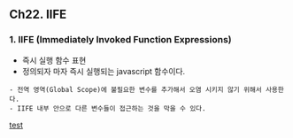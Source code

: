 ## Ch22. IIFE


### 1. IIFE (Immediately Invoked Function Expressions)
- 즉시 실행 함수 표현
- 정의되자 마자 즉시 실행되는 javascript 함수이다.
```playintext
- 전역 영역(Global Scope)에 불필요한 변수를 추가해서 오염 시키지 않기 위해서 사용한다.
- IIFE 내부 안으로 다른 변수들이 접근하는 것을 막을 수 있다.
```


[test](./index.js)